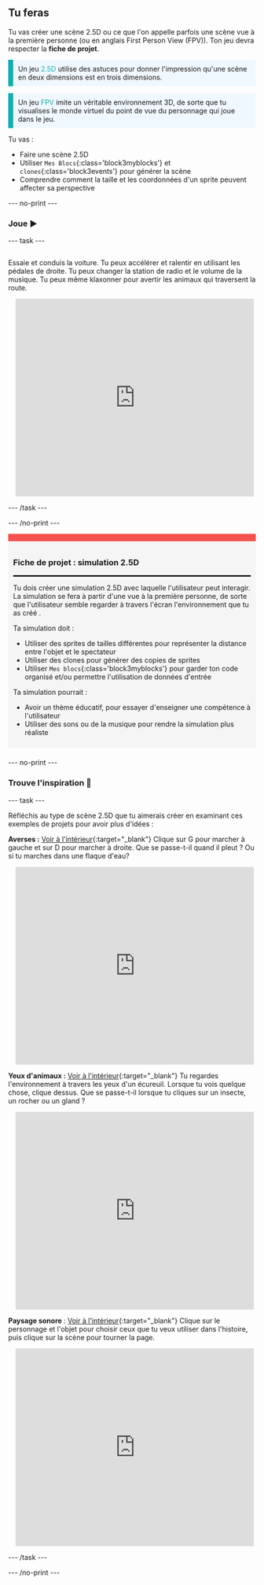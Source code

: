 ## Tu feras

Tu vas créer une scène 2.5D ou ce que l'on appelle parfois une scène vue à la première personne (ou en anglais First Person View (FPV)). Ton jeu devra respecter la **fiche de projet**.

<p style="border-left: solid; border-width:10px; border-color: #0faeb0; background-color: aliceblue; padding: 10px;">
Un jeu <span style="color: #0faeb0">2.5D</span> utilise des astuces pour donner l'impression qu'une scène en deux dimensions est en trois dimensions.
</p>

<p style="border-left: solid; border-width:10px; border-color: #0faeb0; background-color: aliceblue; padding: 10px;">
Un jeu <span style="color: #0faeb0">FPV</span> imite un véritable environnement 3D, de sorte que tu visualises le monde virtuel du point de vue du personnage qui joue dans le jeu.
</p>

Tu vas :
+ Faire une scène 2.5D
+ Utiliser `Mes Blocs`{:class='block3myblocks'} et `clones`{:class='block3events'} pour générer la scène
+ Comprendre comment la taille et les coordonnées d'un sprite peuvent affecter sa perspective

--- no-print ---

### Joue ▶️

--- task ---

<div style="display: flex; flex-wrap: wrap">
<div style="flex-basis: 200px; flex-grow: 1">

Essaie et conduis la voiture. Tu peux accélérer et ralentir en utilisant les pédales de droite. Tu peux changer la station de radio et le volume de la musique. Tu peux même klaxonner pour avertir les animaux qui traversent la route.

</div>
<div class="scratch-preview" style="margin-left: 15px;">
 <iframe src="https://scratch.mit.edu/projects/789496458/embed" allowtransparency="true" width="485" height="402" frameborder="0" scrolling="no" allowfullscreen></iframe>
</div>
</div>

--- /task ---

--- /no-print ---

<div style="border-top: 15px solid #f3524f; background-color: whitesmoke; margin-bottom: 20px; padding: 10px;">

### Fiche de projet : simulation 2.5D
<hr style="border-top: 2px solid black;">

Tu dois créer une simulation 2.5D avec laquelle l'utilisateur peut interagir. La simulation se fera à partir d'une vue à la première personne, de sorte que l'utilisateur semble regarder à travers l'écran l'environnement que tu as créé .

Ta simulation doit :
+ Utiliser des sprites de tailles différentes pour représenter la distance entre l'objet et le spectateur
+ Utiliser des clones pour générer des copies de sprites
+ Utiliser `Mes blocs`{:class='block3myblocks'} pour garder ton code organisé et/ou permettre l'utilisation de données d'entrée

Ta simulation pourrait :
+ Avoir un thème éducatif, pour essayer d'enseigner une compétence à l'utilisateur
+ Utiliser des sons ou de la musique pour rendre la simulation plus réaliste
</div>

--- no-print ---

### Trouve l'inspiration 💭

--- task ---

Réfléchis au type de scène 2.5D que tu aimerais créer en examinant ces exemples de projets pour avoir plus d'idées :

**Averses :** [Voir à l'intérieur](https://scratch.mit.edu/projects/789495249/editor){:target="_blank"}
Clique sur G pour marcher à gauche et sur D pour marcher à droite. Que se passe-t-il quand il pleut ? Ou si tu marches dans une flaque d'eau?
<div class="scratch-preview" style="margin-left: 15px;">
  <iframe allowtransparency="true" width="485" height="402" src="https://scratch.mit.edu/projects/embed/789495249/?autostart=false" frameborder="0"></iframe>
</div>

**Yeux d'animaux :** [Voir à l'intérieur](https://scratch.mit.edu/projects/789495722/editor){:target="_blank"}
Tu regardes l'environnement à travers les yeux d'un écureuil. Lorsque tu vois quelque chose, clique dessus. Que se passe-t-il lorsque tu cliques sur un insecte, un rocher ou un gland ?
<div class="scratch-preview" style="margin-left: 15px;">
 <iframe src="https://scratch.mit.edu/projects/789495722/embed" allowtransparency="true" width="485" height="402" frameborder="0" scrolling="no" allowfullscreen></iframe>
 </div>

**Paysage sonore** : [Voir à l'intérieur](https://scratch.mit.edu/projects/789496060/editor){:target="_blank"}
Clique sur le personnage et l'objet pour choisir ceux que tu veux utiliser dans l'histoire, puis clique sur la scène pour tourner la page.
<div class="scratch-preview" style="margin-left: 15px;">
  <iframe allowtransparency="true" width="485" height="402" src="https://scratch.mit.edu/projects/embed/789496060/?autostart=false" frameborder="0"></iframe>
</div>

--- /task ---

--- /no-print ---



